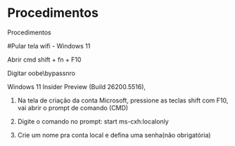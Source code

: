 # Procedimentos
Procedimentos

#Pular tela wifi - Windows 11

Abrir cmd shift + fn + F10

Digitar oobe\bypassnro

Windows 11 Insider Preview (Build 26200.5516),

1. Na tela de criação da conta Microsoft, pressione as teclas shift com F10, vai abrir o prompt de comando (CMD)

2. Digite o comando no prompt: start ms-cxh:localonly

3. Crie um nome pra conta local e defina uma senha(não obrigatória)
